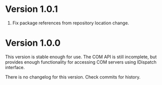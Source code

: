 # Version 1.0.1

 1. Fix package references from repository location change.

# Version 1.0.0

This version is stable enough for use. The COM API is still incomplete, but provides enough functionality for accessing COM servers using IDispatch interface.

There is no changelog for this version. Check commits for history.

